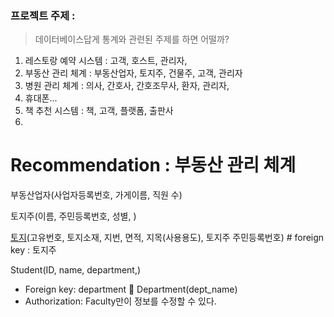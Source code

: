 ### 프로젝트 주제 :

> 데이터베이스답게 통계와 관련된 주제를 하면 어떨까?

1. 레스토랑 예약 시스템 : 고객, 호스트, 관리자, 
2. 부동산 관리 체계 : 부동산업자, 토지주, 건물주, 고객, 관리자
3. 병원 관리 체계 : 의사, 간호사, 간호조무사, 환자, 관리자, 
4. 휴대폰...
5. 책 추천 시스템 : 책, 고객, 플랫폼, 출판사
6. 


Recommendation : 부동산 관리 체계
==========

부동산업자(사업자등록번호, 가게이름, 직원 수)

토지주(이름, 주민등록번호, 성별, )

[토지](https://post-phinf.pstatic.net/MjAxODEyMjRfMTM2/MDAxNTQ1NjM0NTY1NjY4.sMZPuEzlzysVr5gR3xUZ6Cp75Mt6hpTgem1b5wYbsXAg.sKCeivtL7YPoX6Lmbw9p8nPH3xEjYcnRcDL8UNaOe-Ug.PNG/%ED%86%A0%EC%A7%80%EB%8C%80%EC%9E%A5.png?type=w1200&type=w1200)(고유번호, 토지소재, 지번, 면적, 지목(사용용도), 토지주 주민등록번호) # foreign key : 토지주 

Student(ID, name, department,)
-	Foreign key: department  Department(dept_name)
-	Authorization: Faculty만이 정보를 수정할 수 있다. 


